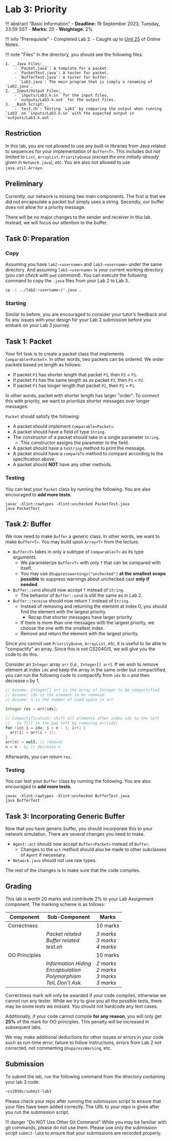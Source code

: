 # Lab 3: Priority

!!! abstract "Basic Information"
    - __Deadline:__ 19 September 2023, Tuesday, 23:59 SST
    - __Marks:__ 20
    - __Weightage:__ 2%

!!! info "Prerequisite"
    - Completed Lab 2.
    - Caught up to [Unit 25](../25-unchecked.md) of Online Notes.

!!! note "Files"
    In the directory, you should see the following files:

    1. __Java Files:__
        - `Packet.java`: A template for a packet.
        - `PacketTest.java`: A tester for packet.
        - `BufferTest.java`: A tester for buffer.
        - `Lab3.java`: The main program that is simply a renaming of `Lab2.java`.
    2. __Input/Output Files:__
        - `inputs/Lab3.k.in` for the input files.
        - `outputs/Lab3.k.out` for the output files.
    3. __Bash Script:__
        - `test.sh`: Testing `Lab3` by comparing the output when running `Lab3` on `inputs/Lab3.k.in` with the expected output in `outputs/Lab3.k.out`.

## Restriction

In this lab, you are not allowed to use any built-in libraries from Java related to sequences for your implementation of `Buffer<T>`.  This includes _but not limited to_ `List`, `ArrayList`, `PriorityQueue` (_except the one initially already given in_ `Network.java`), _etc_.  You are also not allowed to use `java.util.Arrays`.

## Preliminary

Currently, our network is missing two main components.  The first is that we did not encapsulate a packet but simply uses a string.  Secondly, our buffer does not allow for a priority message.

There will be no major changes to the sender and receiver in this lab.  Instead, we will focus our attention to the buffer.


## Task 0: Preparation

### Copy

Assuming you have `lab2-<username>` and `lab3-<username>` under the same directory.  And assuming `lab3-<username>` is your current working directory (_you can check with_ `pwd` _command_).  You can execute the following command to copy the `.java` files from your Lab 2 to Lab 3.

```bash
cp -i ../lab2-<username>/*.java .
```

### Starting

Similar to before, you are encouraged to consider your tutor's feedback and fix any issues with your design for your Lab 2 submission before you embark on your Lab 3 journey.

## Task 1: Packet

Your firt task is to create a packet class that implements `Comparable<Packet>`.  In other words, two packets can be ordered.  We order packets based on length as follows:

- If packet `P1` has shorter length that packet `P2`, then `P2` < `P1`.
- If packet `P1` has the same length as as packet `P2`, then `P1` = `P2`.
- If packet `P1` has longer length that packet `P2`, then `P2` > `P1`.

In other words, packet with shorter length has larger "order".  To connect this with priority, we want to prioritize shorter messages over longer messages.

`Packet` should satisfy the following:

- A packet should implement `Comparable<Packet>`.
- A packet should have a field of type `String`.
- The constructor of a packet should take in a single parameter `String`.
    - This constructor assigns the parameter to the field.
- A packet should have a `toString` method to print the message.
- A packet should have a `compareTo` method to compare according to the specification above.
- A packet should __NOT__ have any other methods.

### Testing

You can test your `Packet` class by running the following.  You are also encouraged to __add more tests__.

```
javac -Xlint:rawtypes -Xlint:unchecked PacketTest.java
java PacketTest
```

## Task 2: Buffer

We now need to make `Buffer` a generic class.  In other words, we want to make `Buffer<T>`.  You may build upon `Array<T>` from the lecture.

- `Buffer<T>` takes in only a subtype of `Comparable<T>` as its type arguments.
    - We parameterize `Buffer<T>` with only `T` that can be compared with itself.
    - You may use `@Suppresswarnings("unchecked")` __at the smallest scope possible__ to suppress warnings about unchecked cast __only if needed__.
- `Buffer::send` should now accept `T` instead of `String`.
    - The behavior of `Buffer::send` is still the same as in Lab 2.
- `Buffer::receive` should now return `T` instead of `String`.
    - Instead of removing and returning the element at index 0, you should find the element with the largest priority.
        - Recap that shorter messages have larger priority.
    - If there is more than one messages with the largest priority, we choose the one with the smallest index.
    - Remove and return the element with the largest priority.

Since you cannot use `PriorityQueue`, `ArrayList`, _etc_, it is useful to be able to "compactify" an array.  Since this is not CS2040/S, we will give you the code to do this.

Consider an `Integer` array `arr` (_i.e.,_ `Integer[] arr`).  If we wish to remove element at index `idx` and keep the array in the same order but compactified, you can run the following code to compactify from `idx` to `n` and then decrease `n` by 1.

```java
// Assume: Integer[] arr is the array of Integer to be compactified
// Assume: idx is the element to be removed
// Assume: n is the number of used space in arr

Integer res = arr[idx];

// Compactification: shift all elements after index idx to the left
//   to fill in the gap left by removing arr[idx]
for (int i = idx; i < n - 1; i++) {
  arr[i] = arr[i + 1];
}
arr[n] = null; // removal
n = n - 1; // decrease n
```

Afterwards, you can return `res`.

### Testing

You can test your `Buffer` class by running the following.  You are also encouraged to __add more tests__.

```
javac -Xlint:rawtypes -Xlint:unchecked BufferTest.java
java BufferTest
```

## Task 3: Incorporating Generic Buffer

Now that you have generic buffer, you should incorporate this to your network simulation.  There are several changes you need to make.

- `Agent::act` should now accept `Buffer<Packet>` instead of `Buffer`.
    - Changes to the `act` method should also be made to other subclasses of `Agent` if necessary.
- `Network.java` should not use raw types.

The rest of the changes is to make sure that the code compiles.

## Grading

This lab is worth 20 marks and contribute 2% to your Lab Assignment component.  The marking scheme is as follows:

| Component | Sub-Component | Marks |
|-----------|---------------|-------|
| Correctness | | 10 marks |
| | _Packet related<br>Buffer related<br>test.sh_ | _3 marks<br>3 marks<br>4 marks_ |
| OO Principles | | 10 marks |
| | _Information Hiding<br>Encapsulation<br>Polymorphism<br>Tell, Don't Ask_ | _2 marks<br>2 marks<br>3 marks<br>3 marks_ |

Correctness mark will only be awarded if your code compiles, otherwise we cannot run any tester.  While we try to give you all the possible tests, there may be some tests we missed.  You should not hardcode any test cases.

Additionally, if your code cannot compile __for any reason__, you will only get __25%__ of the mark for OO principles.  This penalty will be increased in subsequent labs.

We may make additional deductions for other issues or errors in your code such as run-time error, failure to follow instructions, errors from Lab 2 not corrected, not commenting `@SuppressWarning`, etc.

## Submission

To submit the lab, run the following command from the directory containing your lab 3 code.

```sh
~cs2030s/submit-lab3
```

Please check your repo after running the submission script to ensure that your files have been added correctly.  The URL to your repo is given after you run the submission script.

!!! danger "Do NOT Use Other Git Command"
    While you may be familiar with git commands, please do not use them.  Please use only the submission script `submit-labX` to ensure that your submissions are recorded properly.